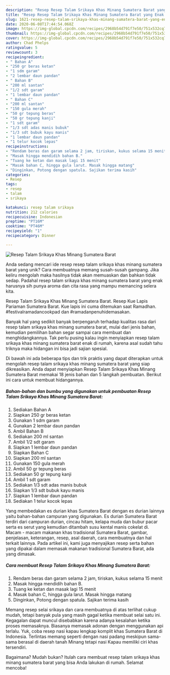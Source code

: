 ```yaml
---
description: "Resep Resep Talam Srikaya Khas Minang Sumatera Barat yang Enak Banget"
title: "Resep Resep Talam Srikaya Khas Minang Sumatera Barat yang Enak Banget"
slug: 1621-resep-resep-talam-srikaya-khas-minang-sumatera-barat-yang-enak-banget
date: 2020-06-08T17:44:54.068Z
image: https://img-global.cpcdn.com/recipes/2968b54d791f7e50/751x532cq70/resep-talam-srikaya-khas-minang-sumatera-barat-foto-resep-utama.jpg
thumbnail: https://img-global.cpcdn.com/recipes/2968b54d791f7e50/751x532cq70/resep-talam-srikaya-khas-minang-sumatera-barat-foto-resep-utama.jpg
cover: https://img-global.cpcdn.com/recipes/2968b54d791f7e50/751x532cq70/resep-talam-srikaya-khas-minang-sumatera-barat-foto-resep-utama.jpg
author: Chad Phelps
ratingvalue: 5
reviewcount: 3
recipeingredient:
- " Bahan A"
- "250 gr beras ketan"
- "1 sdm garam"
- "2 lembar daun pandan"
- " Bahan B"
- "200 ml santan"
- "1/2 sdt garam"
- "1 lembar daun pandan"
- " Bahan C"
- "200 ml santan"
- "150 gula merah"
- "50 gr tepung beras"
- "50 gr tepung kanji"
- "1 sdt garam"
- "1/3 sdt adas manis bubuk"
- "1/3 sdt bubuk kayu manis"
- "1 lembar daun pandan"
- "1 telur kocok lepas"
recipeinstructions:
- "Rendam beras dan garam selama 2 jam, tiriskan, kukus selama 15 menit"
- "Masak hingga mendidih bahan B."
- "Tuang ke ketan dan masak lagi 15 menit"
- "Masak bahan C, hingga gula larut. Masak hingga matang"
- "Dinginkan, Potong dengan spatula. Sajikan terima kasih"
categories:
- Resep
tags:
- resep
- talam
- srikaya

katakunci: resep talam srikaya 
nutrition: 212 calories
recipecuisine: Indonesian
preptime: "PT16M"
cooktime: "PT46M"
recipeyield: "1"
recipecategory: Dinner

---
```



![Resep Talam Srikaya Khas Minang Sumatera Barat](https://img-global.cpcdn.com/recipes/2968b54d791f7e50/751x532cq70/resep-talam-srikaya-khas-minang-sumatera-barat-foto-resep-utama.jpg)

Anda sedang mencari ide resep resep talam srikaya khas minang sumatera barat yang unik? Cara membuatnya memang susah-susah gampang. Jika keliru mengolah maka hasilnya tidak akan memuaskan dan bahkan tidak sedap. Padahal resep talam srikaya khas minang sumatera barat yang enak harusnya sih punya aroma dan cita rasa yang mampu memancing selera kita.

Resep Talam Srikaya Khas Minang Sumatera Barat. Resep Kue Lapis Pariaman Sumatera Barat. Kue lapis ini cuma ditemukan saat Ramadhan. #festivalramadancookpad dan #ramadanpenuhidemasakan.

Banyak hal yang sedikit banyak berpengaruh terhadap kualitas rasa dari resep talam srikaya khas minang sumatera barat, mulai dari jenis bahan, kemudian pemilihan bahan segar sampai cara membuat dan menghidangkannya. Tak perlu pusing kalau ingin menyiapkan resep talam srikaya khas minang sumatera barat enak di rumah, karena asal sudah tahu triknya maka hidangan ini bisa jadi sajian spesial.


Di bawah ini ada beberapa tips dan trik praktis yang dapat diterapkan untuk mengolah resep talam srikaya khas minang sumatera barat yang siap dikreasikan. Anda dapat menyiapkan Resep Talam Srikaya Khas Minang Sumatera Barat memakai 18 jenis bahan dan 5 langkah pembuatan. Berikut ini cara untuk membuat hidangannya.

<!--inarticleads1-->

##### Bahan-bahan dan bumbu yang digunakan untuk pembuatan Resep Talam Srikaya Khas Minang Sumatera Barat:

1. Sediakan  Bahan A
1. Siapkan 250 gr beras ketan
1. Gunakan 1 sdm garam
1. Gunakan 2 lembar daun pandan
1. Ambil  Bahan B
1. Sediakan 200 ml santan
1. Ambil 1/2 sdt garam
1. Siapkan 1 lembar daun pandan
1. Siapkan  Bahan C
1. Siapkan 200 ml santan
1. Gunakan 150 gula merah
1. Ambil 50 gr tepung beras
1. Sediakan 50 gr tepung kanji
1. Ambil 1 sdt garam
1. Sediakan 1/3 sdt adas manis bubuk
1. Siapkan 1/3 sdt bubuk kayu manis
1. Siapkan 1 lembar daun pandan
1. Sediakan 1 telur kocok lepas


Yang membedakan es durian khas Sumatera Barat dengan es durian lainnya yaitu bahan-bahan campuran yang digunakan. Es durian Sumatera Barat terdiri dari campuran durian, cincau hitam, kelapa muda dan bubur pacar serta es serut yang kemudian ditambah susu kental manis cokelat di. Macam - macam makanan khas tradisional Sumatera Barat, gambar, penjelasan, keterangan, resep, asal daerah, cara membuatnya dan hal terkait lainnya. Pada artikel ini, kami juga menyajikan resep serta bahan yang dipakai dalam memasak makanan tradisional Sumatera Barat, ada yang dimasak. 

<!--inarticleads2-->

##### Cara membuat Resep Talam Srikaya Khas Minang Sumatera Barat:

1. Rendam beras dan garam selama 2 jam, tiriskan, kukus selama 15 menit
1. Masak hingga mendidih bahan B.
1. Tuang ke ketan dan masak lagi 15 menit
1. Masak bahan C, hingga gula larut. Masak hingga matang
1. Dinginkan, Potong dengan spatula. Sajikan terima kasih


Memang resep selai srikaya dan cara membuatnya di atas terlihat cukup mudah, tetapi banyak pula yang masih gagal ketika membuat selai satu ini. Kegagalan dapat muncul disebabkan karena adanya kesalahan ketika proses memasaknya. Biasanya memasak adonan dengan menggunakan api terlalu. Yuk, coba resep nasi kapau lengkap komplit khas Sumatera Barat di Indonesia. Terlintas memang seperti dengan nasi padang meskipun sama-sama berasal di daerah tanah Minang tetapi nasi Kapau memiliki ciri khas tersendiri. 

Bagaimana? Mudah bukan? Itulah cara membuat resep talam srikaya khas minang sumatera barat yang bisa Anda lakukan di rumah. Selamat mencoba!

